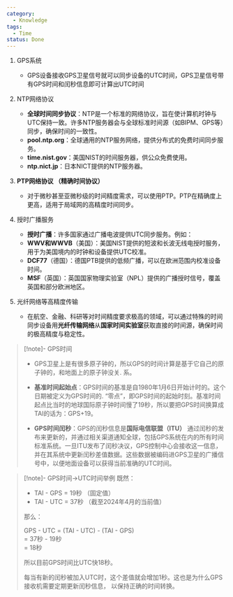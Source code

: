 ```yaml
---
category:
  - Knowledge
tags:
  - Time
status: Done
---
```

1. GPS系统
    - GPS设备接收GPS卫星信号就可以同步设备的UTC时间，GPS卫星信号带有GPS时间和闰秒信息即可计算出UTC时间

1. NTP网络协议  
     - **全球时间同步协议**：NTP是一个标准的网络协议，旨在使计算机时钟与UTC保持一致。许多NTP服务器会与全球标准时间源（如BIPM、GPS等）同步，确保时间的一致性。
     - **pool.ntp.org**：全球通用的NTP服务网络，提供分布式的免费时间同步服务。  
     - **time.nist.gov**：美国NIST的时间服务器，供公众免费使用。  
     - **ntp.nict.jp**：日本NICT提供的NTP服务器。
   
3. **PTP网络协议  （精确时间协议）**
    - 对于微秒甚至亚微秒级的时间精度需求，可以使用PTP。PTP在精确度上更高，适用于局域网的高精度时间同步。
   
4. 授时广播服务  
    - **授时广播**：许多国家通过广播电波提供UTC同步服务。例如：
    - **WWV和WWVB**（美国）：美国NIST提供的短波和长波无线电授时服务，用于为美国境内的时钟和设备提供UTC校准。
    - **DCF77**（德国）：德国PTB提供的低频广播，可以在欧洲范围内校准设备时间。
    - **MSF**（英国）：英国国家物理实验室（NPL）提供的广播授时信号，覆盖英国和部分欧洲地区。
   
5. 光纤网络等高精度传输 
    - 在航空、金融、科研等对时间精度要求极高的领域，可以通过特殊的时间同步设备用**光纤传输网络**从**国家时间实验室**获取直接的时间源，确保时间的极高精度与稳定性。

> [!note]- GPS时间
>    - GPS卫星上是有很多原子钟的，所以GPS的时间计算是基于它自己的原子钟的，和地面上的原子钟没关.    系。  
>    
>    - **基准时间起始点**：GPS时间的基准是自1980年1月6日开始计时的。这个日期被定义为GPS时间的.    “零点”，即GPS时间的起始时刻。基准时间起点比当时的地球国际原子钟时间慢了19秒，所以要把GPS时间换算成TAI的话为：GPS+19。  
>    
>    - **GPS时间闰秒**：GPS的闰秒信息是**国际电信联盟（ITU）** 通过闰秒的发布来更新的，并通过相关渠道通知全球，包括GPS系统在内的所有时间标准系统。一旦ITU发布了闰秒决议，GPS控制中心会接收这一信息，并在其系统中更新闰秒差值数据。这些数据被编码进GPS卫星的广播信号中，以便地面设备可以获得当前准确的UTC时间。

>[!note]- GPS时间->UTC时间举例
>既然：
>- TAI - GPS = 19秒 （固定值）
>- TAI - UTC = 37秒 （截至2024年4月的当前值）
>
>那么：  
>
>GPS - UTC = (TAI - UTC) - (TAI - GPS)  
>= 37秒 - 19秒  
>= 18秒  
>
>所以目前GPS时间比UTC快18秒。
>
>每当有新的闰秒被加入UTC时，这个差值就会增加1秒。这也是为什么GPS接收机需要定期更新闰秒信息，    以保持正确的时间转换。


  